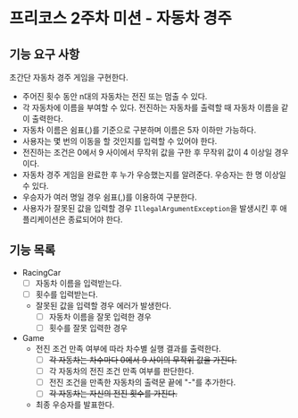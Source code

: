 # 프리코스 2주차 미션 - 자동차 경주

## 기능 요구 사항
초간단 자동차 경주 게임을 구현한다.
- 주어진 횟수 동안 n대의 자동차는 전진 또는 멈출 수 있다.
- 각 자동차에 이름을 부여할 수 있다. 전진하는 자동차를 출력할 때 자동차 이름을 같이 출력한다.
- 자동차 이름은 쉼표(,)를 기준으로 구분하며 이름은 5자 이하만 가능하다.
- 사용자는 몇 번의 이동을 할 것인지를 입력할 수 있어야 한다.
- 전진하는 조건은 0에서 9 사이에서 무작위 값을 구한 후 무작위 값이 4 이상일 경우이다.
- 자동차 경주 게임을 완료한 후 누가 우승했는지를 알려준다. 우승자는 한 명 이상일 수 있다.
- 우승자가 여러 명일 경우 쉼표(,)를 이용하여 구분한다.
- 사용자가 잘못된 값을 입력할 경우 `IllegalArgumentException`을 발생시킨 후 애플리케이션은 종료되어야 한다.
## 기능 목록
- RacingCar
  - [ ] 자동차 이름을 입력받는다.
  - [ ] 횟수를 입력받는다.
  - 잘못된 값을 입력할 경우 에러가 발생한다.
    - [ ] 자동차 이름을 잘못 입력한 경우
    - [ ] 횟수를 잘못 입력한 경우
- Game
  - 전진 조건 만족 여부에 따라 차수별 실행 결과를 출력한다.
    - [ ] ~~각 자동차는 차수마다 0에서 9 사이의 무작위 값을 가진다.~~
    - [ ] 각 자동차의 전진 조건 만족 여부를 판단한다.
    - [ ] 전진 조건을 만족한 자동차의 출력문 끝에 "-"를 추가한다.
    - [ ] ~~각 자동차는 자신의 전진 횟수를 가진다.~~
  - 최종 우승자를 발표한다.
